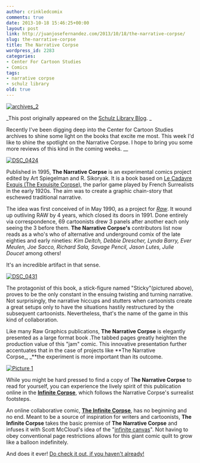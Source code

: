```yaml
---
author: crinkledcomix
comments: true
date: 2013-10-18 15:46:25+00:00
layout: post
link: http://juanjosefernandez.com/2013/10/18/the-narrative-corpse/
slug: the-narrative-corpse
title: The Narrative Corpse
wordpress_id: 2283
categories:
- Center For Cartoon Studies
- Comics
tags:
- narrative corpse
- schulz library
old: true
---
```


[![archives_2](http://www.cartoonstudies.org/schulz/blog/wp-content/uploads/2013/10/archives_2.gif)](http://www.cartoonstudies.org/schulz/blog/wp-content/uploads/2013/10/archives_2.gif)


_This post originally appeared on the [Schulz Library Blog](http://www.cartoonstudies.org/schulz/blog/).
_




Recently I've been digging deep into the Center for Cartoon Studies archives to shine some light on the books that excite me most. This week I'd like to shine the spotlight on the Narrative Corpse. I hope to bring you some more reviews of this kind in the coming weeks. __




[![DSC_0424](http://www.cartoonstudies.org/schulz/blog/wp-content/uploads/2013/10/DSC_0424-e1382035012569.jpg)](http://www.cartoonstudies.org/schulz/blog/wp-content/uploads/2013/10/DSC_0424-e1382035012569.jpg)


Published in 1995, **The Narrative Corpse** is an experimental comics project edited by Art Spiegelman and R. Sikoryak. It is a book based on [Le Cadavre Exquis (The Exquisite Corpse)](http://exquisitecorpse.com/definition/About.html), the parlor game played by French Surrealists in the early 1920s. The aim was to create a graphic chain-story that eschewed traditional narrative.

The idea was first conceived of in May 1990, as a project for [_Raw_](http://en.wikipedia.org/wiki/Raw_(magazine)). It wound up outliving RAW by 4 years, which closed its doors in 1991. Done entirely via correspondence, 69 cartoonists drew 3 panels after another each only seeing the 3 before them. **The Narrative Corpse's** contributors list now reads as a who's who of alternative and underground comix of the late eighties and early nineties: _Kim Deitch, Debbie Drescher, Lynda Barry, Ever Meulen, Joe Sacco, Richard Sala, Savage Pencil, Jason Lutes, Julie Doucet_ among others!

It's an incredible artifact in that sense.


[![DSC_0431](http://www.cartoonstudies.org/schulz/blog/wp-content/uploads/2013/10/DSC_0431-e1382035151810.jpg)](http://www.cartoonstudies.org/schulz/blog/wp-content/uploads/2013/10/DSC_0431-e1382035151810.jpg)


The protagonist of this book, a stick-figure named "Sticky"(pictured above), proves to be the only constant in the ensuing twisting and turning narrative. Not surprisingly, the narrative hiccups and stutters when cartoonists create a great setups only to have the situations hastily restructured by the subsequent cartoonists. Nevertheless, that's the name of the game in this kind of collaboration.

Like many Raw Graphics publications, **The Narrative Corpse** is elegantly presented as a large format book .The tabbed pages greatly heighten the production value of this "jam" comic. This innovative presentation further accentuates that in the case of projects like **The Narrative Corpse_, _**the experiment is more important than its outcome.


[![Picture 1](http://www.cartoonstudies.org/schulz/blog/wp-content/uploads/2013/10/Picture-1.png)](http://corpsey.trubbleclub.com/)


While you might be hard pressed to find a copy of T**he Narrative Corpse** to read for yourself, you can experience the lively spirit of this publication online in the **[Infinite Corpse](http://corpsey.trubbleclub.com/)**, which follows the Narrative Corpse's surrealist footsteps.

An online collaborative comic, **[The Infinite Corpse](http://corpsey.trubbleclub.com/)**, has no beginning and no end. Meant to be a source of inspiration for writers and cartoonists, **The Infinite Corpse** takes the basic premise of **The Narrative Corpse** and infuses it with Scott McCloud's idea of the "[infinite canvas](http://en.wikipedia.org/wiki/Infinite_canvas)". Not having to obey conventional page restrictions allows for this giant comic quilt to grow like a balloon indefinitely.

And does it ever! [Do check it out, if you haven't already!](http://corpsey.trubbleclub.com/)
